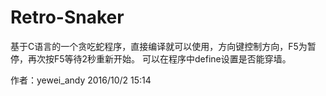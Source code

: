 # Retro-Snaker
基于C语言的一个贪吃蛇程序，直接编译就可以使用，方向键控制方向，F5为暂停，再次按F5等待2秒重新开始。
可以在程序中define设置是否能穿墙。

作者：yewei_andy
2016/10/2 15:14
